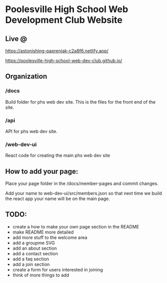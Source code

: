 # Poolesville High School Web Development Club Website

## Live @
https://astonishing-paprenjak-c2a8f6.netlify.app/

https://poolesville-high-school-web-dev-club.github.io/

## Organization

### /docs

Build folder for phs web dev site. This is the files for the front end of the site.

### /api

API for phs web dev site.

### /web-dev-ui

React code for creating the main phs web dev site

## How to add your page:

Place your page folder in the /docs/member-pages and commit changes.

Add your name to web-dev-ui/src/members.json so that next time we build the react app your name will be on the main page.

## TODO:

- create a how to make your own page section in the README
- make README more detailed
- add more stuff to the welcome area
- add a groupme SVG
- add an about section
- add a contact section
- add a faq section
- add a join section
- create a form for users interested in joining
- think of more things to add
